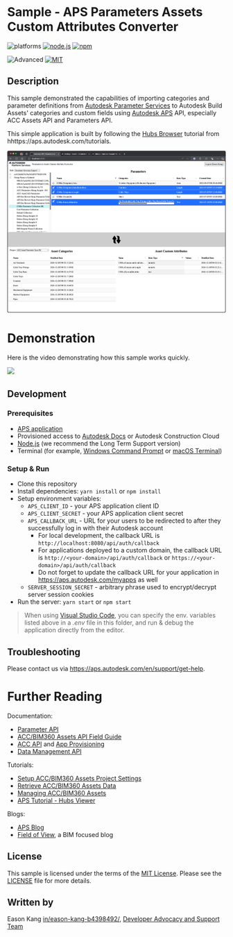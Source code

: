 # Sample - APS Parameters Assets Custom Attributes Converter

![platforms](https://img.shields.io/badge/platform-windows%20%7C%20macos%20%7C%20linux-lightgray.svg)
[![node.js](https://img.shields.io/badge/Node.js-22.11-blue.svg)](https://nodejs.org)
[![npm](https://img.shields.io/badge/npm-11.0-blue.svg)](https://www.npmjs.com/)

![Advanced](https://img.shields.io/badge/Level-Advanced-red.svg)
[![MIT](https://img.shields.io/badge/License-MIT-blue.svg)](http://opensource.org/licenses/MIT)

## Description

This sample demonstrated the capabilities of importing categories and parameter definitions from [Autodesk Parameter Services](https://aps.autodesk.com/autodesk-parameters-service) to Autodesk Build Assets' categories and custom fields using [Autodesk APS](https://aps.autodesk.com) API, especially ACC Assets API and Parameters API. 

This simple application is built by following the [Hubs Browser](https://tutorials.autodesk.io/tutorials/hubs-browser/) tutorial from hhttps://aps.autodesk.com/tutorials.

![thumbnail](thumbnail.png)

# Demonstration

Here is the video demonstrating how this sample works quickly.

[![](http://img.youtube.com/vi/gtBMhbClkcs/0.jpg)](http://www.youtube.com/watch?v=gtBMhbClkcs "the capabilities of importing categories and parameter definitions from Autodesk Parameter Services to Autodesk Build Assets' categories and custom fields using APS API.")

## Development

### Prerequisites

- [APS application](https://aps.autodesk.com/en/docs/oauth/v2/tutorials/create-app)
- Provisioned access to [Autodesk Docs](https://aps.autodesk.com/en/docs/bim360/v1/tutorials/getting-started/manage-access-to-docs/)
or Autodesk Construction Cloud
- [Node.js](https://nodejs.org) (we recommend the Long Term Support version)
- Terminal (for example, [Windows Command Prompt](https://en.wikipedia.org/wiki/Cmd.exe)
or [macOS Terminal](https://support.apple.com/guide/terminal/welcome/mac))

### Setup & Run

- Clone this repository
- Install dependencies: `yarn install` or `npm install`
- Setup environment variables:
  - `APS_CLIENT_ID` - your APS application client ID
  - `APS_CLIENT_SECRET` - your APS application client secret
  - `APS_CALLBACK_URL` - URL for your users to be redirected to after they successfully log in with their Autodesk account
    - For local development, the callback URL is `http://localhost:8080/api/auth/callback`
    - For applications deployed to a custom domain, the callback URL is `http://<your-domain>/api/auth/callback` or `https://<your-domain>/api/auth/callback`
    - Do not forget to update the callback URL for your application in https://aps.autodesk.com/myapps as well
  - `SERVER_SESSION_SECRET` - arbitrary phrase used to encrypt/decrypt server session cookies
- Run the server: `yarn start` or `npm start`

> When using [Visual Studio Code](https://code.visualstudio.com),
you can specify the env. variables listed above in a _.env_ file in this
folder, and run & debug the application directly from the editor.

## Troubleshooting

Please contact us via https://aps.autodesk.com/en/support/get-help.

# Further Reading

Documentation:

- [Parameter API](https://aps.autodesk.com/developer/overview/parameters-api)
- [ACC/BIM360 Assets API Field Guide](https://aps.autodesk.com/en/docs/acc/v1/overview/field-guide/assets/)
- [ACC API](https://aps.autodesk.com/developer/overview/autodesk-construction-cloud) and [App Provisioning](https://get-started.aps.autodesk.com/#provision-access-in-other-products)
- [Data Management API](https://aps.autodesk.com/en/docs/data/v2/overview/)

Tutorials:

- [Setup ACC/BIM360 Assets Project Settings](https://aps.autodesk.com/en/docs/acc/v1/tutorials/assets/create-assets-project-settings/)
- [Retrieve ACC/BIM360 Assets Data](https://aps.autodesk.com/en/docs/acc/v1/tutorials/assets/retrieve-assets-data/)
- [Managing ACC/BIM360 Assets](https://aps.autodesk.com/en/docs/acc/v1/tutorials/assets/manage-assets/)
- [APS Tutorial - Hubs Viewer](https://get-started.aps.autodesk.com/tutorials/hubs-browser/)

Blogs:

- [APS Blog](https://aps.autodesk.com/apis-and-services/autodesk-construction-cloud-acc-apis)
- [Field of View](https://fieldofviewblog.wordpress.com/), a BIM focused blog

## License

This sample is licensed under the terms of the [MIT License](http://opensource.org/licenses/MIT).
Please see the [LICENSE](LICENSE) file for more details.

## Written by

Eason Kang [in/eason-kang-b4398492/](https://www.linkedin.com/in/eason-kang-b4398492), [Developer Advocacy and Support Team](http://aps.autodesk.com)
